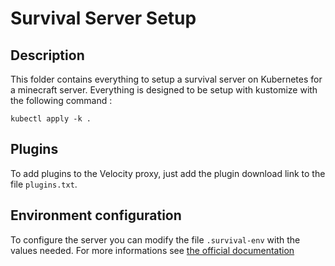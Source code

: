# Survival Server Setup

## Description

This folder contains everything to setup a survival server on Kubernetes for a minecraft server.
Everything is designed to be setup with kustomize with the following command :

`kubectl apply -k .`

## Plugins

To add plugins to the Velocity proxy, just add the plugin download link to the file `plugins.txt`.

## Environment configuration

To configure the server you can modify the file `.survival-env` with the values needed.
For more informations see [the official documentation](https://docker-minecraft-server.readthedocs.io/en/latest/variables/)